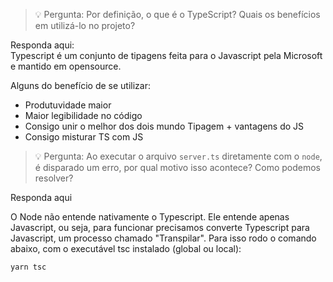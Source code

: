 > 💡 Pergunta: Por definição, o que é o TypeScript? Quais os benefícios em utilizá-lo no projeto?

Responda aqui:<br/>
Typescript é um conjunto de tipagens feita para o Javascript pela Microsoft e mantido em opensource.<br/>

Alguns do benefício de se utilizar:<br/>

- Produtuvidade maior
- Maior legibilidade no código
- Consigo unir o melhor dos dois mundo Tipagem + vantagens do JS
- Consigo misturar TS com JS


> 💡 Pergunta: Ao executar o arquivo `server.ts` diretamente com o `node`, é disparado um erro, por qual motivo isso acontece? Como podemos resolver?

Responda aqui<br/>

O Node não entende nativamente o Typescript. Ele entende apenas Javascript, ou seja, para funcionar precisamos converte Typescript para Javascript, um processo chamado "Transpilar". Para isso rodo o comando abaixo, com o executável tsc instalado (global ou local):

```bash
yarn tsc
```